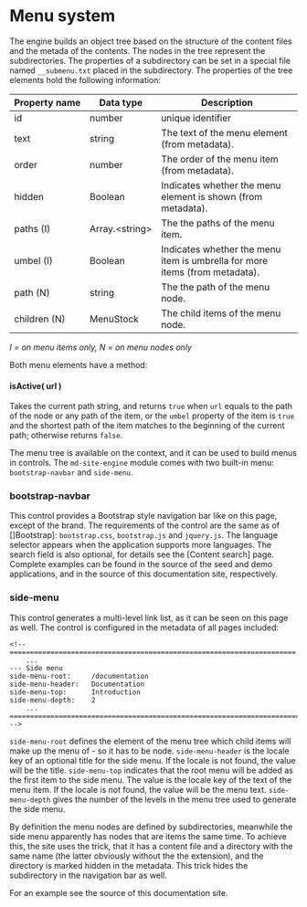 <!-- ======================================================================
--- Search engine
title:          Menu system
keywords:       menu
description:    Menu system in md-site-engine.
--- Menu system
order:          40
text:           Menu system
hidden:         false
umbel:          false
--- Page properties
id:             
document:       
layout:         layout-2-left
$-left:         #side-menu
searchable:     true
--- Side menu
side-menu-root:     /documentation
side-menu-header:   Documentation
side-menu-top:      Introduction
side-menu-depth:    2
======================================================================= -->

# Menu system

The engine builds an object tree based on the structure of the content files and
the metada of the contents. The nodes in the tree represent the subdirectories.
The properties of a subdirectory can be set in a special file named
`__submenu.txt` placed in the subdirectory. The properties of the tree elements
hold the following information:

Property&nbsp;name | Data type | Description
--------------|-----------|-------------
id | number | unique identifier
text | string | The text of the menu element (from metadata).
order | number | The order of the menu item (from metadata).
hidden | Boolean | Indicates whether the menu element is shown (from metadata).
paths (I) | <span style="white-space: nowrap">Array.&lt;string></span> | The the paths of the menu item.
umbel (I) | Boolean | Indicates whether the menu item is umbrella for more items (from metadata).
path (N) | string | The the path of the menu node.
children (N) | MenuStock | The child items of the menu node.

_I = on menu items only, N = on menu nodes only_

Both menu elements have a method:

#### isActive( url )

Takes the current path string, and returns `true` when `url` equals to the path
of the node or any path of the item, or the `umbel` property of the item is
`true` and the shortest path of the item matches to the beginning of the current
path; otherwise returns `false`.

The menu tree is available on the context, and it can be used to build menus in
controls. The `md-site-engine`  module comes with two built-in menu:
`bootstrap-navbar` and `side-menu`.

### bootstrap-navbar

This control provides a Bootstrap style navigation bar like on this page, except
of the brand. The requirements of the control are the same as of []Bootstrap]:
`bootstrap.css`, `bootstrap.js` and `jquery.js`. The language selector appears
when the application supports more languages. The search field is also optional,
for details see the [Content search] page. Complete examples can be found in the
source of the seed and demo applications, and in the source of this documentation
site, respectively.

### side-menu

This control generates a multi-level link list, as it can be seen on this page
as well. The control is configured in the metadata of all pages included:

```text
<!-- ======================================================================
    ...
--- Side menu
side-menu-root:     /documentation
side-menu-header:   Documentation
side-menu-top:      Introduction
side-menu-depth:    2
    ...
======================================================================= -->
```

`side-menu-root` defines the element of the menu tree which child items will
make up the menu of - so it has to be node. `side-menu-header` is the locale key
of an optional title for the side menu. If the locale is not found, the value
will be the title. `side-menu-top` indicates that the root menu will be added as
the first item to the side menu. The value is the locale key of the text of the
menu item. If the locale is not found, the value will be the menu text.
`side-menu-depth` gives the number of the levels in the menu tree used to
generate the side menu.

By definition the menu nodes are defined by subdirectories, meanwhile the side
menu apparently has nodes that are items the same time. To achieve this, the
site uses the trick, that it has a content file and a directory with the same
name (the latter obviously without the the extension), and the directory is
marked hidden in the metadata. This trick hides the subdirectory in the
navigation bar as well.

For an example see the source of this documentation site.